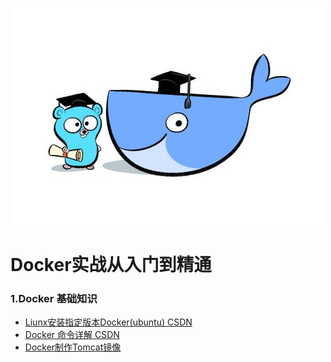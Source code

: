 ![blockchain](https://github.com/cc-man/Docker_Learn/blob/master/ioc/u%3D2180873048%2C124626712%26fm%3D26%26gp%3D0.jpg)
# Docker实战从入门到精通
 ### 1.Docker 基础知识
 - [Liunx安装指定版本Docker(ubuntu) CSDN](https://blog.csdn.net/weixin_43397326/article/details/83109433)
 - [Docker 命令详解 CSDN](https://blog.csdn.net/weixin_43397326/article/details/83111806)
 - [Docker制作Tomcat镜像](https://blog.csdn.net/weixin_43397326/article/details/83306562)



